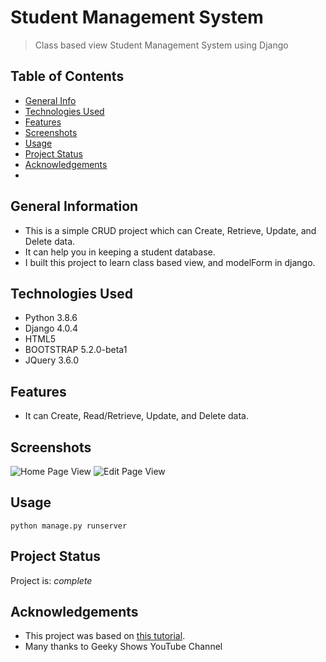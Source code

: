 # Student Management System 
> Class based view Student Management System using Django

## Table of Contents
* [General Info](#general-information)
* [Technologies Used](#technologies-used)
* [Features](#features)
* [Screenshots](#screenshots)
* [Usage](#usage)
* [Project Status](#project-status)
* [Acknowledgements](#acknowledgements)
* 

## General Information
- This is a simple CRUD project which can Create, Retrieve, Update, and Delete data.
- It can help you in keeping a student database.
- I built this project to learn class based view, and modelForm in django.


## Technologies Used
- Python 3.8.6
- Django 4.0.4
- HTML5
- BOOTSTRAP 5.2.0-beta1
- JQuery 3.6.0


## Features
- It can Create, Read/Retrieve, Update, and Delete data.


## Screenshots
![Home Page View](https://ibb.co/gFfTF5z)
![Edit Page View](https://ibb.co/pxhFzfQ)

## Usage

`python manage.py runserver`


## Project Status
Project is: _complete_


## Acknowledgements
- This project was based on [this tutorial](https://youtu.be/XQjaTUwTJRY).
- Many thanks to Geeky Shows YouTube Channel

